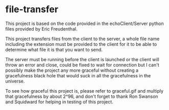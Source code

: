# file-transfer

This project is based on the code provided in the echoClient/Server python files provided by Eric Freudenthal.

This project transfers files from the client to the server, a whole file name including the extension must be provided to the client for it to be able to determine what file it is that you want to send.

The server must be running before the client is launched or the client will throw an error and close, could be fixed to wait for connection but I can't possibly make the project any more graceful without creating a gracefulness black hole that would suck in all the gracefulness in the universe.

To see how graceful this project is, please refer to graceful.gif and multiply that gracefulness by about 2^96, and don't forget to thank Ron Swanson and Squidward for helping in testing of this project. 